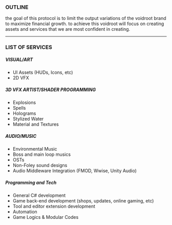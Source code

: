 ### OUTLINE
the goal of this protocol is to limit the output variations of the voidroot brand to maximize financial growth.
to achieve this voidroot will focus on creating assets and services that we are most confident in creating.

---

### LIST OF SERVICES
##### VISUAL/ART
- UI Assets (HUDs, Icons, etc)
- 2D VFX

##### 3D VFX ARTIST/SHADER PROGRAMMING
- Explosions
- Spells
- Holograms
- Stylized Water
- Material and Textures

##### AUDIO/MUSIC
- Environmental Music
- Boss and main loop musics
- OSTs
- Non-Foley sound designs
- Audio Middleware Integration (FMOD, Wwise, Unity Audio)

##### Programming and Tech
- General C# development
- Game back-end development (shops, updates, online gaming, etc)
- Tool and editor extension development
- Automation
- Game Logics & Modular Codes